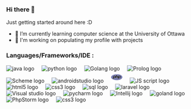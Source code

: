 ### Hi there 👋
Just getting started around here :D
- 🌱 I’m currently learning computer science at the University of Ottawa
- 💬 I'm working on populating my profile with projects
### Languages/Frameworks/IDE :
<div align="left">
  <img src="https://cdn.jsdelivr.net/gh/devicons/devicon/icons/java/java-original.svg" height="30" alt="java logo"  />
  <img width="12" />
  <img src="https://cdn.jsdelivr.net/gh/devicons/devicon/icons/python/python-original.svg" height="30" alt="python logo"  />
  <img width="12" />
  <img src="https://go.dev/blog/go-brand/Go-Logo/PNG/Go-Logo_Blue.png" height="30" alt="Golang logo"  />
  <img width="12" />
  <img src="https://starbeamrainbowlabs.com/images/logos/swi-prolog.svg" height="30" alt="Prolog logo"  />
  <img width="12" />
  <img src="https://users.cs.northwestern.edu/~robby/logos/plt-logo-red-shiny.svg" height="30" alt="Scheme logo"  />
  <img width="12" />
  <img src="https://cdn.jsdelivr.net/gh/devicons/devicon/icons/androidstudio/androidstudio-original.svg" height="30" alt="androidstudio logo"  />
  <img width="12" />
  <img src="https://github.com/devicons/devicon/blob/v2.16.0/icons/php/php-original.svg" height="30" height="30" alt="php logo" />
  <img width="12" />
  <img src="https://camo.githubusercontent.com/16bbe3c62e06c0099a8bd86816b7993b3eb49d8cd21eb74c7bff7db7dc3787b7/68747470733a2f2f63646e2e6a7364656c6976722e6e65742f67682f64657669636f6e732f64657669636f6e2f69636f6e732f6a6176617363726970742f6a6176617363726970742d6f726967696e616c2e737667" height="30" height="30" alt="JS script logo"/>
  <img width="12" />
  <img src="https://cdn.jsdelivr.net/gh/devicons/devicon/icons/html5/html5-original.svg" height="30" alt="html5 logo"  />
  <img width="12" />
  <img src="https://cdn.jsdelivr.net/gh/devicons/devicon/icons/css3/css3-original.svg" height="30" alt="css3 logo"  />
  <img width="12" />
  <img src="https://upload.wikimedia.org/wikipedia/commons/8/87/Sql_data_base_with_logo.png" height="30" alt="sql logo"  />
  <img width="12" />
  <img src="https://seeklogo.com/images/L/laravel-logo-41EC1D4C3F-seeklogo.com.png" height="30" alt="laravel logo"  />
  <img width="12" />
  <img src="https://uxwing.com/wp-content/themes/uxwing/download/brands-and-social-media/visual-studio-code-icon.png" height="30" alt="Visual studio logo"  />
  <img width="12" />
  <img src="https://seeklogo.com/images/P/pycharm-edu-logo-73119B2E09-seeklogo.com.png" height="30" alt="pycharm logo"  />
  <img width="12" />
  <img src="https://seeklogo.com/images/I/intellij-idea-logo-F0395EF783-seeklogo.com.png" height="30" alt="Intellij logo"  />
  <img width="12" />
  <img src="https://seeklogo.com/images/G/goland-logo-A068661F80-seeklogo.com.png" height="30" alt="goland logo"  />
  <img width="12" />
  <img src="https://seeklogo.com/images/P/phpstorm-logo-220B633CDA-seeklogo.com.png" height="30" alt="PhpStorm logo"  />
  <img width="12" />
  <img src="https://camo.githubusercontent.com/dba915da1edb2e32b4051836cf553a341ea97b3738c52f763db02623492ddd78/68747470733a2f2f63646e2e6a7364656c6976722e6e65742f67682f64657669636f6e732f64657669636f6e2f69636f6e732f616e64726f69642f616e64726f69642d6f726967696e616c2e737667" height="30" alt="css3 logo"  />
  <img width="12" />
</div>

<!--
**eelbe029/eelbe029** is a ✨ _special_ ✨ repository because its `README.md` (this file) appears on your GitHub profile.

Here are some ideas to get you started:

- 🌱 I’m currently learning computer science at the University of Ottawa
- 💬 I'm currently working on pupulating my profile with projects
-->
